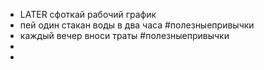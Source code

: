 - LATER сфоткай рабочий график
- пей один стакан воды в два часа #полезныепривычки
- каждый вечер вноси траты #полезныепривычки
-
-